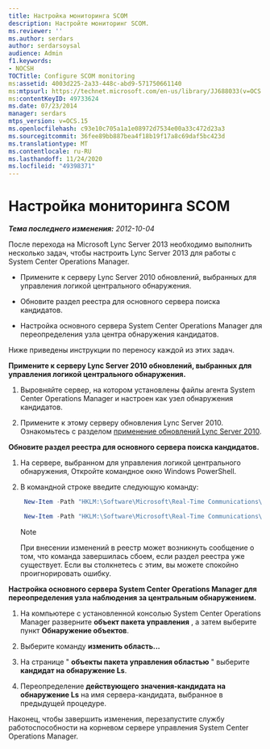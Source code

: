 ```yaml
---
title: Настройка мониторинга SCOM
description: Настройте мониторинг SCOM.
ms.reviewer: ''
ms.author: serdars
author: serdarsoysal
audience: Admin
f1.keywords:
- NOCSH
TOCTitle: Configure SCOM monitoring
ms:assetid: 4003d225-2a33-448c-abd9-571750661140
ms:mtpsurl: https://technet.microsoft.com/en-us/library/JJ688033(v=OCS.15)
ms:contentKeyID: 49733624
ms.date: 07/23/2014
manager: serdars
mtps_version: v=OCS.15
ms.openlocfilehash: c93e10c705a1a1e08972d7534e00a33c472d23a3
ms.sourcegitcommit: 36fee89bb887bea4f18b19f17a8c69daf5bc423d
ms.translationtype: MT
ms.contentlocale: ru-RU
ms.lasthandoff: 11/24/2020
ms.locfileid: "49398371"
---
```

# <a name="configure-scom-monitoring"></a>Настройка мониторинга SCOM

<div data-xmlns="http://www.w3.org/1999/xhtml">

<div class="topic" data-xmlns="http://www.w3.org/1999/xhtml" data-msxsl="urn:schemas-microsoft-com:xslt" data-cs="https://msdn.microsoft.com/">

<div data-asp="https://msdn2.microsoft.com/asp">



</div>

<div id="mainSection">

<div id="mainBody">

<span> </span>

_**Тема последнего изменения:** 2012-10-04_

После перехода на Microsoft Lync Server 2013 необходимо выполнить несколько задач, чтобы настроить Lync Server 2013 для работы с System Center Operations Manager.

  - Примените к серверу Lync Server 2010 обновлений, выбранных для управления логикой центрального обнаружения.

  - Обновите раздел реестра для основного сервера поиска кандидатов.

  - Настройка основного сервера System Center Operations Manager для переопределения узла центра обнаружения кандидатов.

Ниже приведены инструкции по переносу каждой из этих задач.

**Примените к серверу Lync Server 2010 обновлений, выбранных для управления логикой центрального обнаружения.**

1.  Выровняйте сервер, на котором установлены файлы агента System Center Operations Manager и настроен как узел обнаружения кандидатов.

2.  Примените к этому серверу обновления Lync Server 2010. Ознакомьтесь с разделом [применение обновлений Lync Server 2010](apply-lync-server-2010-updates.md).

**Обновите раздел реестра для основного сервера поиска кандидатов.**

1.  На сервере, выбранном для управления логикой центрального обнаружения, Откройте командное окно Windows PowerShell.

2.  В командной строке введите следующую команду:
    
       ```PowerShell
        New-Item -Path "HKLM:\Software\Microsoft\Real-Time Communications\Health"
       ```
    
       ```PowerShell
        New-Item -Path "HKLM:\Software\Microsoft\Real-Time Communications\Health\CentralDiscoveryCandidate"
       ```
    
    <div class="">
    

    > [!NOTE]  
    > При внесении изменений в реестр может возникнуть сообщение о том, что команда завершилась сбоем, если раздел реестра уже существует. Если вы столкнетесь с этим, вы можете спокойно проигнорировать ошибку.

    
    </div>

**Настройка основного сервера System Center Operations Manager для переопределения узла наблюдения за центральным обнаружением.**

1.  На компьютере с установленной консолью System Center Operations Manager разверните **объект пакета управления** , а затем выберите пункт **Обнаружение объектов**.

2.  Выберите команду **изменить область...**

3.  На странице " **объекты пакета управления областью** " выберите **кандидат на обнаружение Ls**.

4.  Переопределение **действующего значения-кандидата на обнаружение Ls** на имя сервера-кандидата, выбранное в предыдущей процедуре.

Наконец, чтобы завершить изменения, перезапустите службу работоспособности на корневом сервере управления System Center Operations Manager.

</div>

<span> </span>

</div>

</div>

</div>

